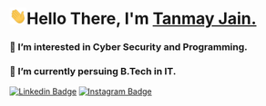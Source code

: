 
<h1 align="left"><img src="/wave.gif" width="30px">Hello There, I'm <a href="https://portalx.live" target="_blank">Tanmay Jain.</a></h1>

<h3 align="left">👀 I’m interested in Cyber Security and Programming.</h3>
<h3 align="left">🌱 I’m currently persuing B.Tech in IT.</h3>

<a target="_blank" href="https://linkedin.com/in/tj07/" target="_blank">
<img src="https://img.shields.io/badge/-tj07-blue?style=for-the-badge&logo=Linkedin&logoColor=white&link=https://linkedin.com/in/tj07/" alt="Linkedin Badge"></a>



<a target="_blank" href="https://instagram.com/t.j.07/" target="_blank">
<img src="https://img.shields.io/badge/-tj07-E1306C?style=for-the-badge&logo=Instagram&logoColor=white&link=https://instagram.com/t.j.07/" alt="Instagram Badge"></a>


<br>

<br>


<!---
tj07-dev/tj07-dev is a ✨ special ✨ repository because its `README.md` (this file) appears on your GitHub profile.
You can click the Preview link to take a look at your changes.
--->
